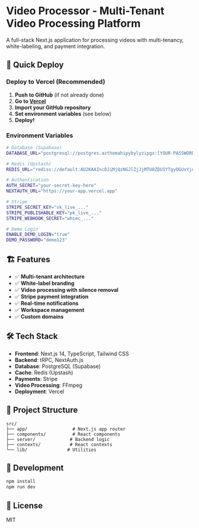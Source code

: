 # Video Processor - Multi-Tenant Video Processing Platform

A full-stack Next.js application for processing videos with multi-tenancy, white-labeling, and payment integration.

## 🚀 Quick Deploy

### Deploy to Vercel (Recommended)

1. **Push to GitHub** (if not already done)
2. **Go to [Vercel](https://vercel.com)**
3. **Import your GitHub repository**
4. **Set environment variables** (see below)
5. **Deploy!**

### Environment Variables

```bash
# Database (Supabase)
DATABASE_URL="postgresql://postgres.azthomahipybylyzipgx:[YOUR-PASSWORD]@aws-1-us-east-2.pooler.supabase.com:6543/postgres"

# Redis (Upstash)
REDIS_URL="rediss://default:AU2KAAIncDJiMjQzNGJlZjJjMTU0ZDU1YTgyOGUxYjdlYjY3ODA3N3AyMTk4NTA@first-ladybird-19850.upstash.io:6379"

# Authentication
AUTH_SECRET="your-secret-key-here"
NEXTAUTH_URL="https://your-app.vercel.app"

# Stripe
STRIPE_SECRET_KEY="sk_live_..."
STRIPE_PUBLISHABLE_KEY="pk_live_..."
STRIPE_WEBHOOK_SECRET="whsec_..."

# Demo Login
ENABLE_DEMO_LOGIN="true"
DEMO_PASSWORD="demo123"
```

## 🏗️ Features

- ✅ **Multi-tenant architecture**
- ✅ **White-label branding**
- ✅ **Video processing with silence removal**
- ✅ **Stripe payment integration**
- ✅ **Real-time notifications**
- ✅ **Workspace management**
- ✅ **Custom domains**

## 🛠️ Tech Stack

- **Frontend**: Next.js 14, TypeScript, Tailwind CSS
- **Backend**: tRPC, NextAuth.js
- **Database**: PostgreSQL (Supabase)
- **Cache**: Redis (Upstash)
- **Payments**: Stripe
- **Video Processing**: FFmpeg
- **Deployment**: Vercel

## 📁 Project Structure

```
src/
├── app/                 # Next.js app router
├── components/          # React components
├── server/             # Backend logic
├── contexts/           # React contexts
└── lib/               # Utilities
```

## 🔧 Development

```bash
npm install
npm run dev
```

## 📝 License

MIT